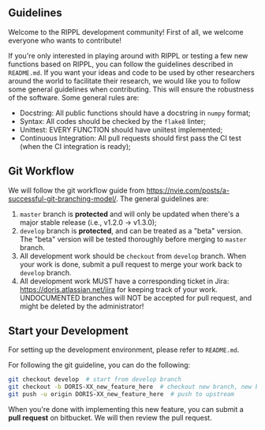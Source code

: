 ## Guidelines

Welcome to the RIPPL development community! First of all, we welcome everyone who wants to contribute!

If you're only interested in playing around with RIPPL or testing a few new functions based on RIPPL, you can follow the guidelines described in `README.md`. If you want your ideas and code to be used by other researchers around the world to facilitate their research, we would like you to follow some general guidelines when contributing. This will ensure the robustness of the software. Some general rules are:

- Docstring: All public functions should have a docstring in `numpy` format;
- Syntax: All codes should be checked by the `flake8` linter;
- Unittest: EVERY FUNCTION should have uniitest implemented;
- Continuous Integration: All pull requests should first pass the CI test (when the CI integration is ready);

## Git Workflow

We will follow the git workflow guide from https://nvie.com/posts/a-successful-git-branching-model/. The general guidelines are:

1. `master` branch is **protected** and will only be updated when there's a major stable release (i.e., v1.2.0 -> v1.3.0);
2. `develop` branch is **protected**, and can be treated as a "beta" version. The "beta" version will be tested thoroughly before merging to `master` branch. 
3. All development work should be `checkout` from `develop` branch. When your work is done, submit a pull request to merge your work back to `develop` branch. 
4. All development work MUST have a corresponding ticket in Jira: https://doris.atlassian.net/jira for keeping track of your work. UNDOCUMENTED branches will NOT be accepted for pull request, and might be deleted by the administrator!

## Start your Development

For setting up the development environment, please refer to `README.md`. 

For following the git guideline, you can do the following:

```bash
git checkout develop  # start from develop branch
git checkout -b DORIS-XX_new_feature_here  # checkout new branch, new branch name must correspond to a jira ticket number
git push -u origin DORIS-XX_new_feature_here  # push to upstream
```

When you're done with implementing this new feature, you can submit a **pull request** on bitbucket. We will then review the pull request. 
